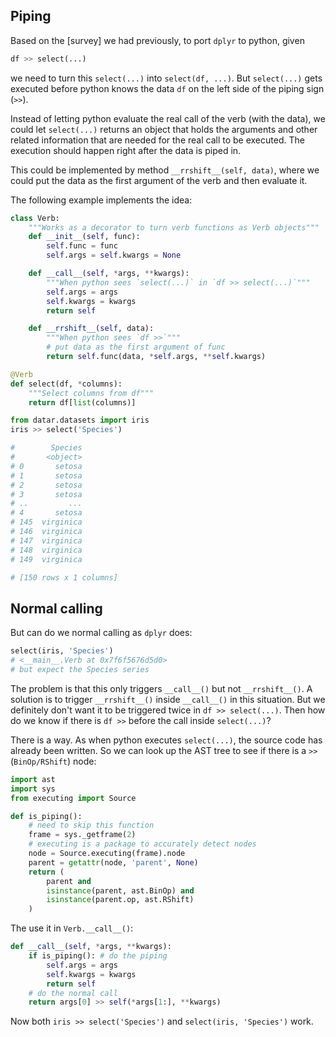 ## Piping

Based on the [survey] we had previously, to port `dplyr` to python, given

```python
df >> select(...)
```
we need to turn this `select(...)` into `select(df, ...)`. But `select(...)` gets executed before python knows the data `df` on the left side of the piping sign (`>>`).

Instead of letting python evaluate the real call of the verb (with the data), we could let `select(...)` returns an object that holds the arguments and other related information that are needed for the real call to be executed. The execution should happen right after the data is piped in.

This could be implemented by method `__rrshift__(self, data)`, where we could put the data as the first argument of the verb and then evaluate it.

The following example implements the idea:

```python
class Verb:
    """Works as a decorator to turn verb functions as Verb objects"""
    def __init__(self, func):
        self.func = func
        self.args = self.kwargs = None

    def __call__(self, *args, **kwargs):
        """When python sees `select(...)` in `df >> select(...)`"""
        self.args = args
        self.kwargs = kwargs
        return self

    def __rrshift__(self, data):
        """When python sees `df >>`"""
        # put data as the first argument of func
        return self.func(data, *self.args, **self.kwargs)

@Verb
def select(df, *columns):
    """Select columns from df"""
    return df[list(columns)]
```

```python
from datar.datasets import iris
iris >> select('Species')

#        Species
#       <object>
# 0       setosa
# 1       setosa
# 2       setosa
# 3       setosa
# ..         ...
# 4       setosa
# 145  virginica
# 146  virginica
# 147  virginica
# 148  virginica
# 149  virginica

# [150 rows x 1 columns]
```

## Normal calling

But can do we normal calling as `dplyr` does:

```python
select(iris, 'Species')
# <__main__.Verb at 0x7f6f5676d5d0>
# but expect the Species series
```

The problem is that this only triggers `__call__()` but not `__rrshift__()`. A solution is to trigger `__rrshift__()` inside `__call__()` in this situation. But we definitely don't want it to be triggered twice in `df >> select(...)`. Then how do we know if there is `df >>` before the call inside `select(...)`?

There is a way. As when python executes `select(...)`, the source code has already been written. So we can look up the AST tree to see if there is a `>>` (`BinOp/RShift`) node:

```python
import ast
import sys
from executing import Source

def is_piping():
    # need to skip this function
    frame = sys._getframe(2)
    # executing is a package to accurately detect nodes
    node = Source.executing(frame).node
    parent = getattr(node, 'parent', None)
    return (
        parent and
        isinstance(parent, ast.BinOp) and
        isinstance(parent.op, ast.RShift)
    )
```

The use it in `Verb.__call__()`:
```python
def __call__(self, *args, **kwargs):
    if is_piping(): # do the piping
        self.args = args
        self.kwargs = kwargs
        return self
    # do the normal call
    return args[0] >> self(*args[1:], **kwargs)
```

Now both `iris >> select('Species')` and `select(iris, 'Species')` work.


[1]: https://pwwang.github.io/datar-blog/efforts.html
